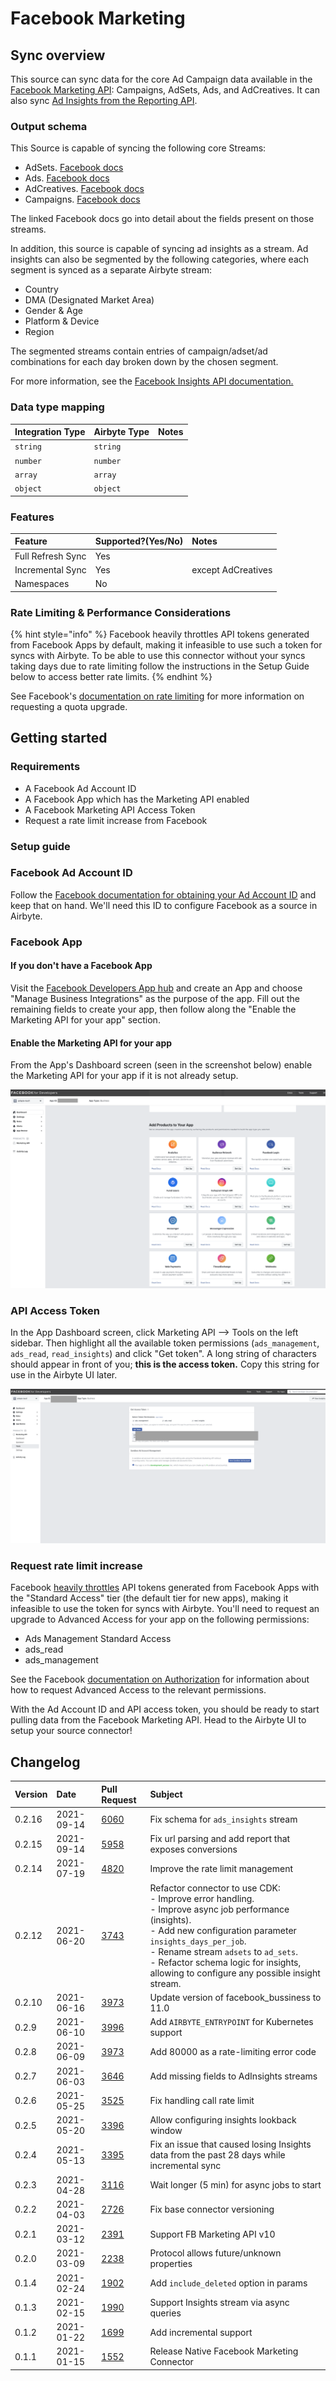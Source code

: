 # Facebook Marketing

## Sync overview

This source can sync data for the core Ad Campaign data available in the [Facebook Marketing API](https://developers.facebook.com/docs/marketing-api/campaign-structure): Campaigns, AdSets, Ads, and AdCreatives. It can also sync [Ad Insights from the Reporting API](https://developers.facebook.com/docs/marketing-api/insights).

### Output schema

This Source is capable of syncing the following core Streams:

* AdSets. [Facebook docs](https://developers.facebook.com/docs/marketing-api/reference/ad-campaign#fields)
* Ads. [Facebook docs](https://developers.facebook.com/docs/marketing-api/reference/adgroup#fields)
* AdCreatives. [Facebook docs](https://developers.facebook.com/docs/marketing-api/reference/ad-creative#fields)
* Campaigns. [Facebook docs](https://developers.facebook.com/docs/marketing-api/reference/ad-campaign-group#fields)

The linked Facebook docs go into detail about the fields present on those streams.

In addition, this source is capable of syncing ad insights as a stream. Ad insights can also be segmented by the following categories, where each segment is synced as a separate Airbyte stream:

* Country
* DMA \(Designated Market Area\)
* Gender & Age
* Platform & Device
* Region

The segmented streams contain entries of campaign/adset/ad combinations for each day broken down by the chosen segment.

For more information, see the [Facebook Insights API documentation. ](https://developers.facebook.com/docs/marketing-api/reference/adgroup/insights/)

### Data type mapping

| Integration Type | Airbyte Type | Notes |
| :--- | :--- | :--- |
| `string` | `string` |  |
| `number` | `number` |  |
| `array` | `array` |  |
| `object` | `object` |  |

### Features

| Feature | Supported?\(Yes/No\) | Notes |
| :--- | :--- | :--- |
| Full Refresh Sync | Yes |  |
| Incremental Sync | Yes | except AdCreatives |
| Namespaces | No |  |

### Rate Limiting & Performance Considerations

{% hint style="info" %}
Facebook heavily throttles API tokens generated from Facebook Apps by default, making it infeasible to use such a token for syncs with Airbyte. To be able to use this connector without your syncs taking days due to rate limiting follow the instructions in the Setup Guide below to access better rate limits.
{% endhint %}

See Facebook's [documentation on rate limiting](https://developers.facebook.com/docs/marketing-api/overview/authorization/#access-levels) for more information on requesting a quota upgrade.

## Getting started

### Requirements

* A Facebook Ad Account ID
* A Facebook App which has the Marketing API enabled
* A Facebook Marketing API Access Token
* Request a rate limit increase from Facebook

### Setup guide

### Facebook Ad Account ID

Follow the [Facebook documentation for obtaining your Ad Account ID](https://www.facebook.com/business/help/1492627900875762) and keep that on hand. We'll need this ID to configure Facebook as a source in Airbyte.

### Facebook App

#### If you don't have a Facebook App

Visit the [Facebook Developers App hub](https://developers.facebook.com/apps/) and create an App and choose "Manage Business Integrations" as the purpose of the app. Fill out the remaining fields to create your app, then follow along the "Enable the Marketing API for your app" section.

#### Enable the Marketing API for your app

From the App's Dashboard screen \(seen in the screenshot below\) enable the Marketing API for your app if it is not already setup.

![](../../.gitbook/assets/facebook_marketing_api.png)

### API Access Token

In the App Dashboard screen, click Marketing API --&gt; Tools on the left sidebar. Then highlight all the available token permissions \(`ads_management`, `ads_read`, `read_insights`\) and click "Get token". A long string of characters should appear in front of you; **this is the access token.** Copy this string for use in the Airbyte UI later.

![](../../.gitbook/assets/facebook_access_token.png)

### Request rate limit increase

Facebook [heavily throttles](https://developers.facebook.com/docs/marketing-api/overview/authorization#limits) API tokens generated from Facebook Apps with the "Standard Access" tier \(the default tier for new apps\), making it infeasible to use the token for syncs with Airbyte. You'll need to request an upgrade to Advanced Access for your app on the following permissions:

* Ads Management Standard Access
* ads\_read
* ads\_management

See the Facebook [documentation on Authorization](https://developers.facebook.com/docs/marketing-api/overview/authorization/#access-levels) for information about how to request Advanced Access to the relevant permissions.

With the Ad Account ID and API access token, you should be ready to start pulling data from the Facebook Marketing API. Head to the Airbyte UI to setup your source connector!

## Changelog

| Version | Date       | Pull Request | Subject |
| :------ | :--------  | :-----       | :------ |
| 0.2.16  | 2021-09-14 | [6060](https://github.com/airbytehq/airbyte/pull/6060) | Fix schema for `ads_insights` stream |
| 0.2.15  | 2021-09-14 | [5958](https://github.com/airbytehq/airbyte/pull/5958) | Fix url parsing and add report that exposes conversions |
| 0.2.14  | 2021-07-19 | [4820](https://github.com/airbytehq/airbyte/pull/4820) | Improve the rate limit management |
| 0.2.12  | 2021-06-20 | [3743](https://github.com/airbytehq/airbyte/pull/3743) | Refactor connector to use CDK:<br>- Improve error handling.<br>- Improve async job performance (insights).<br>- Add new configuration parameter `insights_days_per_job`.<br>- Rename stream `adsets` to `ad_sets`.<br>- Refactor schema logic for insights, allowing to configure any possible insight stream. |
| 0.2.10  | 2021-06-16 | [3973](https://github.com/airbytehq/airbyte/pull/3973) | Update version of facebook_bussiness to 11.0 |
| 0.2.9   | 2021-06-10 | [3996](https://github.com/airbytehq/airbyte/pull/3996) | Add `AIRBYTE_ENTRYPOINT` for Kubernetes support |
| 0.2.8   | 2021-06-09 | [3973](https://github.com/airbytehq/airbyte/pull/3973) | Add 80000 as a rate-limiting error code |
| 0.2.7   | 2021-06-03 | [3646](https://github.com/airbytehq/airbyte/pull/3646) | Add missing fields to AdInsights streams |
| 0.2.6   | 2021-05-25 | [3525](https://github.com/airbytehq/airbyte/pull/3525) | Fix handling call rate limit |
| 0.2.5   | 2021-05-20 | [3396](https://github.com/airbytehq/airbyte/pull/3396) | Allow configuring insights lookback window |
| 0.2.4   | 2021-05-13 | [3395](https://github.com/airbytehq/airbyte/pull/3395) | Fix an issue that caused losing Insights data from the past 28 days while incremental sync |
| 0.2.3   | 2021-04-28 | [3116](https://github.com/airbytehq/airbyte/pull/3116) | Wait longer (5 min) for async jobs to start |
| 0.2.2   | 2021-04-03 | [2726](https://github.com/airbytehq/airbyte/pull/2726) | Fix base connector versioning |
| 0.2.1   | 2021-03-12 | [2391](https://github.com/airbytehq/airbyte/pull/2391) | Support FB Marketing API v10 |
| 0.2.0   | 2021-03-09 | [2238](https://github.com/airbytehq/airbyte/pull/2238) | Protocol allows future/unknown properties |
| 0.1.4   | 2021-02-24 | [1902](https://github.com/airbytehq/airbyte/pull/1902) | Add `include_deleted` option in params |
| 0.1.3   | 2021-02-15 | [1990](https://github.com/airbytehq/airbyte/pull/1990) | Support Insights stream via async queries |
| 0.1.2   | 2021-01-22 | [1699](https://github.com/airbytehq/airbyte/pull/1699) | Add incremental support |
| 0.1.1   | 2021-01-15 | [1552](https://github.com/airbytehq/airbyte/pull/1552) | Release Native Facebook Marketing Connector |
